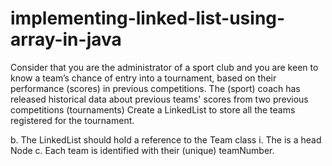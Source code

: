 # implementing-linked-list-using-array-in-java
Consider that you are the administrator of a sport club and you are keen to know a team’s chance of entry into a tournament, based on their performance (scores) in previous competitions. The (sport) coach has released historical data about previous teams' scores from two previous competitions (tournaments)
Create a LinkedList to store all the teams registered for the tournament.

b. The LinkedList should hold a reference to the Team class
i. The is a head Node
c. Each team is identified with their (unique) teamNumber.
